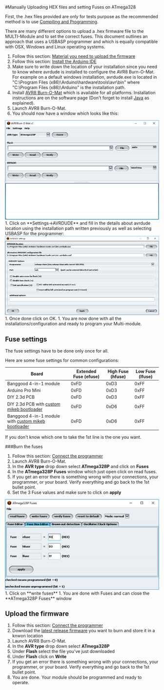 #Manually Uploading HEX files and setting Fuses on ATmega328

First, the .hex files provided are only for tests purpose as the recommended method is to use [Compiling and Programming](Compiling.md).

There are many different options to upload a .hex firmware file to the MULTI-Module and to set the correct fuses.  This document outlines an approach that uses a USBASP programmer and which is equally compatible with OSX, Windows and Linux operating systems.

1. Follow this section: [Material you need to upload the firmware](https://github.com/pascallanger/DIY-Multiprotocol-TX-Module/blob/master/docs/Compiling.md#material-you-need-to-upload-the-firmware)
1. Follow this section: [Install the Arduino IDE](https://github.com/pascallanger/DIY-Multiprotocol-TX-Module/blob/master/docs/Compiling.md#install-the-arduino-ide-and-the-multiprotocol-project-firmware)
1. Make sure to write down the location of your installation since you need to know where avrdude is installed to configure the AVR8 Burn-O-Mat. For example on a default windows installation, avrdude.exe is located in "C:\Program Files (x86)\Arduino\hardware\tools\avr\bin" where "C:\Program Files (x86)\Arduino" is the installation path.
1. Install [AVR8 Burn-O-Mat](http://avr8-burn-o-mat.brischalle.de/avr8_burn_o_mat_avrdude_gui_en.php) which is available for all platforms. Installation instructions are on the software page (Don't forget to install [Java](http://java.sun.com/javase/downloads) as explained).
1. Launch AVR8 Burn-O-Mat.
1. You should now have a window which looks like this: 
  <img src="images/AVR8BurnOMat-main.png" />
1. Click on **Settings->AVRDUDE** and fill in the details about avrdude location using the installation path written previously as well as selecting USBASP for the programmer: 
  <img src="images/AVR8BurnOMat-settings.png" />
1. Once done click on OK.
1. You are now done with all the installations/configuration and ready to program your Multi-module.

## Fuse settings
The fuse settings have to be done only once for all.

Here are some fuse settings for common configurations:

Board|Extended Fuse (efuse)|High Fuse (hfuse)|Low Fuse (lfuse)
-----|--------|---------|-------------
Banggood 4-in-1 module |0xFD|0xD3|0xFF
Arduino Pro Mini |0xFD|0xD3|0xFF
DIY 2.3d PCB |0xFD|0xD3|0xFF
DIY 2.3d PCB with [custom mikeb bootloader](Advanced_ATmega_Serial_Uploader.md) |0xFD|0xD6|0xFF
Banggood 4-in-1 module with [custom mikeb bootloader](Advanced_ATmega_Serial_Uploader.md) |0xFD|0xD6|0xFF

If you don't know which one to take the 1st line is the one you want.

###Burn the fuses
1. Follow this section: [Connect the programmer](https://github.com/pascallanger/DIY-Multiprotocol-TX-Module/blob/master/docs/Compiling.md#connect-the-programmer)
1. Launch AVR8 Burn-O-Mat.
1. In the **AVR type** drop down select **ATmega328P** and click on **Fuses**
1. In the **ATmega328P Fuses** window which just open click on read fuses.
1. If you get an error there is something wrong with your connections, your programmer, or your board. Verify everything and go back to the 1st bullet point.
1. Set the 3 Fuse values and make sure to click on **apply** 
  <img src="images/AVR8BurnOMat-fuses.png" />
1. Click on **write fuses**
1. You are done with Fuses and can close the **ATmega328P Fuses** window

## Upload the firmware
1. Follow this section: [Connect the programmer](https://github.com/pascallanger/DIY-Multiprotocol-TX-Module/blob/master/docs/Compiling.md#connect-the-programmer)
1. Download the [latest release firmware](https://github.com/pascallanger/DIY-Multiprotocol-TX-Module/releases) you want to burn and store it in a knwon location
1. Launch AVR8 Burn-O-Mat.
1. In the **AVR type** drop down select **ATmega328P**
1. Under **Flash** select the file you've just downloaded
1. Under **Flash** click on **Write**
1. If you get an error there is something wrong with your connections, your programmer, or your board. Verify everything and go back to the 1st bullet point.
1. You are done. Your module should be programmed and ready to operate.

